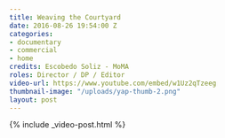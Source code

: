 ```yaml
---
title: Weaving the Courtyard
date: 2016-08-26 19:54:00 Z
categories:
- documentary
- commercial
- home
credits: Escobedo Soliz - MoMA
roles: Director / DP / Editor
video-url: https://www.youtube.com/embed/w1Uz2qTzeeg
thumbnail-image: "/uploads/yap-thumb-2.png"
layout: post
---
```


{% include _video-post.html %}

